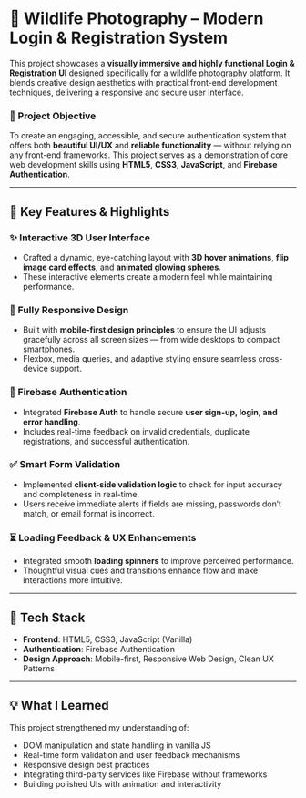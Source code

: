 # 🌿 Wildlife Photography – Modern Login & Registration System

This project showcases a **visually immersive and highly functional Login & Registration UI** designed specifically for a wildlife photography platform. It blends creative design aesthetics with practical front-end development techniques, delivering a responsive and secure user interface.

### 🎯 Project Objective

To create an engaging, accessible, and secure authentication system that offers both **beautiful UI/UX** and **reliable functionality** — without relying on any front-end frameworks. This project serves as a demonstration of core web development skills using **HTML5**, **CSS3**, **JavaScript**, and **Firebase Authentication**.

---

## 🚀 Key Features & Highlights

### ✨ Interactive 3D User Interface

* Crafted a dynamic, eye-catching layout with **3D hover animations**, **flip image card effects**, and **animated glowing spheres**.
* These interactive elements create a modern feel while maintaining performance.

### 📱 Fully Responsive Design

* Built with **mobile-first design principles** to ensure the UI adjusts gracefully across all screen sizes — from wide desktops to compact smartphones.
* Flexbox, media queries, and adaptive styling ensure seamless cross-device support.

### 🔐 Firebase Authentication

* Integrated **Firebase Auth** to handle secure **user sign-up, login, and error handling**.
* Includes real-time feedback on invalid credentials, duplicate registrations, and successful authentication.

### ✅ Smart Form Validation

* Implemented **client-side validation logic** to check for input accuracy and completeness in real-time.
* Users receive immediate alerts if fields are missing, passwords don’t match, or email format is incorrect.

### ⏳ Loading Feedback & UX Enhancements

* Integrated smooth **loading spinners** to improve perceived performance.
* Thoughtful visual cues and transitions enhance flow and make interactions more intuitive.

---

## 🔧 Tech Stack

* **Frontend**: HTML5, CSS3, JavaScript (Vanilla)
* **Authentication**: Firebase Authentication
* **Design Approach**: Mobile-first, Responsive Web Design, Clean UX Patterns

---

## 💡 What I Learned

This project strengthened my understanding of:

* DOM manipulation and state handling in vanilla JS
* Real-time form validation and user feedback mechanisms
* Responsive design best practices
* Integrating third-party services like Firebase without frameworks
* Building polished UIs with animation and interactivity

